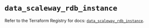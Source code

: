 # `data_scaleway_rdb_instance`

Refer to the Terraform Registry for docs: [`data_scaleway_rdb_instance`](https://registry.terraform.io/providers/scaleway/scaleway/2.42.1/docs/data-sources/rdb_instance).
